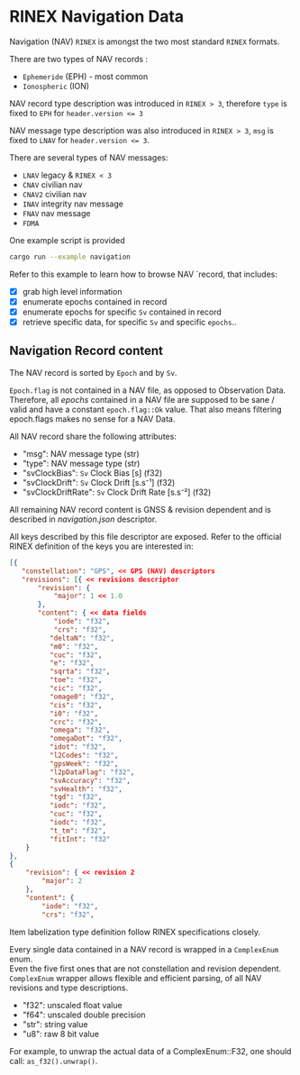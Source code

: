 # RINEX Navigation Data

Navigation (NAV) `RINEX` is amongst the two most standard `RINEX` formats.  

There are two types of NAV records :
* `Ephemeride` (EPH) - most common
* `Ionospheric` (ION) 

NAV record type description was introduced in `RINEX > 3`,
therefore `type` is fixed to `EPH` for `header.version <= 3`

NAV message type description was also introduced in `RINEX > 3`,
`msg` is fixed to `LNAV` for `header.version <= 3`.

There are several types of NAV messages:

* `LNAV`   legacy &  `RINEX < 3`
* `CNAV`   civilian nav
* `CNAV2`  civilian nav
* `INAV`   integrity nav message
* `FNAV`   nav message
* `FDMA`  

One example script is provided
```bash
cargo run --example navigation
```

Refer to this example to learn how to browse NAV `record, that includes:
* [x] grab high level information
* [x] enumerate epochs contained in record
* [x] enumerate epochs for specific `Sv` contained in record
* [x] retrieve specific data, for specific `Sv` and specific `epochs`..

## Navigation Record content

The NAV record is sorted by `Epoch` and by `Sv`.   

`Epoch.flag` is not contained in a NAV file, as opposed to Observation Data.
Therefore, all _epochs_ contained in a NAV file are supposed to be sane / valid
and have a constant `epoch.flag::Ok` value. That also means 
filtering epoch.flags makes no sense for a NAV Data.

All NAV record share the following attributes:

* "msg": NAV message type (str)
* "type": NAV message type (str)
* "svClockBias": `Sv` Clock Bias [s] (f32)
* "svClockDrift": `Sv` Clock Drift [s.s⁻¹] (f32)
* "svClockDriftRate": `Sv` Clock Drift Rate [s.s⁻²] (f32)

All remaining NAV record content is GNSS & revision dependent and is described in 
_navigation.json_ descriptor. 

All keys described by this file descriptor are exposed. Refer to the official RINEX definition
of the keys you are interested in:

```json
[{
   "constellation": "GPS", << GPS (NAV) descriptors
   "revisions": [{ << revisions descriptor
       "revision": {
           "major": 1 << 1.0
       },
       "content": { << data fields
           "iode": "f32",
           "crs": "f32",
          "deltaN": "f32",
          "m0": "f32",
          "cuc": "f32",
          "e": "f32",
          "sqrta": "f32",
          "toe": "f32",
          "cic": "f32",
          "omage0": "f32",
          "cis": "f32",
          "i0": "f32",
          "crc": "f32",
          "omega": "f32",
          "omegaDot": "f32",
          "idot": "f32",
          "l2Codes": "f32",
          "gpsWeek": "f32",
          "l2pDataFlag": "f32",
          "svAccuracy": "f32",
          "svHealth": "f32",
          "tgd": "f32",
          "iodc": "f32",
          "cuc": "f32",
          "iodc": "f32",
          "t_tm": "f32",
          "fitInt": "f32"
    }
},
{
    "revision": { << revision 2
        "major": 2
    },
    "content": {
        "iode": "f32",
        "crs": "f32",
```

Item labelization type definition follow RINEX specifications closely.

Every single data contained in a NAV record is wrapped in a `ComplexEnum` enum.   
Even the five first ones that are not constellation and revision dependent.   
`ComplexEnum` wrapper allows flexible and efficient parsing, of all
NAV revisions and type descriptions.

* "f32": unscaled float value
* "f64": unscaled double precision
* "str": string value
* "u8": raw 8 bit value

For example, to unwrap the actual data of a ComplexEnum::F32,
one should call: `as_f32().unwrap()`.
